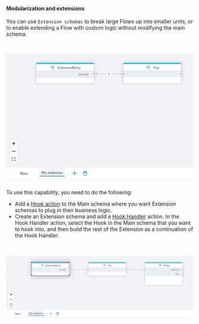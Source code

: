 #### Modularization and extensions

You can use `Extension schemas` to break large Flows up into smaller units, or to enable extending a Flow with custom logic without modifying the main schema.

<br/>

![img](../../../images/modul1.png)


To use this capability, you need to do the following:

-	Add a [Hook action](../actions/built-in/flow-hook.md) to the Main schema where you want Extension schemas to plug in their business logic.
-	Create an Extension schema and add a [Hook Handler](../actions/built-in/flow-hook-handler.md) action. In the Hook Handler action, select the Hook in the Main schema that you want to hook into, and then build the rest of the Extension as a continuation of the Hook Handler.  


<br/>

![img](../../../images/modul2.png)